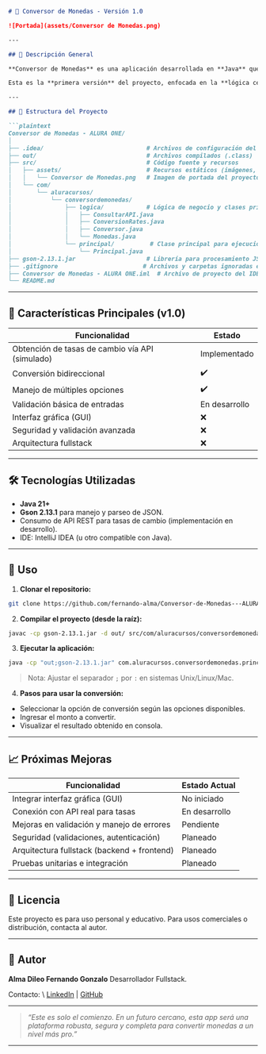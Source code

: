 
````markdown
# 🎉 Conversor de Monedas - Versión 1.0

![Portada](assets/Conversor de Monedas.png)

---

## 🚀 Descripción General

**Conversor de Monedas** es una aplicación desarrollada en **Java** que permite convertir valores entre distintas monedas utilizando tasas de cambio dinámicas obtenidas a partir de una API externa.

Esta es la **primera versión** del proyecto, enfocada en la **lógica central de conversión**, y establece la base para un proyecto fullstack completo en el futuro. 

---

## 📂 Estructura del Proyecto

```plaintext
Conversor de Monedas - ALURA ONE/
│
├── .idea/                             # Archivos de configuración del IDE
├── out/                               # Archivos compilados (.class)
├── src/                               # Código fuente y recursos
│   ├── assets/                        # Recursos estáticos (imágenes, etc)
│   │   └── Conversor de Monedas.png   # Imagen de portada del proyecto
│   └── com/
│       └── aluracursos/
│           └── conversordemonedas/
│               ├── logica/            # Lógica de negocio y clases principales
│               │   ├── ConsultarAPI.java
│               │   ├── ConversionRates.java
│               │   ├── Conversor.java
│               │   └── Monedas.java
│               └── principal/          # Clase principal para ejecución
│                   └── Principal.java
├── gson-2.13.1.jar                    # Librería para procesamiento JSON
├── .gitignore                        # Archivos y carpetas ignoradas en Git
├── Conversor de Monedas - ALURA ONE.iml  # Archivo de proyecto del IDE
└── README.md                         
````

---

## 📌 Características Principales (v1.0)

| Funcionalidad                                   | Estado        |
| ----------------------------------------------- | ------------- |
| Obtención de tasas de cambio vía API (simulado) | Implementado  |
| Conversión bidireccional                        | ✔️            |
| Manejo de múltiples opciones                    | ✔️            |
| Validación básica de entradas                   | En desarrollo |
| Interfaz gráfica (GUI)                          | ❌             |
| Seguridad y validación avanzada                 | ❌             |
| Arquitectura fullstack                          | ❌             |

---

## 🛠️ Tecnologías Utilizadas

* **Java 21+**
* **Gson 2.13.1** para manejo y parseo de JSON.
* Consumo de API REST para tasas de cambio (implementación en desarrollo).
* IDE: IntelliJ IDEA (u otro compatible con Java).

---

## 🎯 Uso

1. **Clonar el repositorio:**

```bash
git clone https://github.com/fernando-alma/Conversor-de-Monedas---ALURA-ONE.git
```

2. **Compilar el proyecto (desde la raíz):**

```bash
javac -cp gson-2.13.1.jar -d out/ src/com/aluracursos/conversordemonedas/logica/*.java src/com/aluracursos/conversordemonedas/principal/Principal.java
```

3. **Ejecutar la aplicación:**

```bash
java -cp "out;gson-2.13.1.jar" com.aluracursos.conversordemonedas.principal.Principal
```

> Nota: Ajustar el separador `;` por `:` en sistemas Unix/Linux/Mac.

4. **Pasos para usar la conversión:**

* Seleccionar la opción de conversión según las opciones disponibles.
* Ingresar el monto a convertir.
* Visualizar el resultado obtenido en consola.

---

## 📈 Próximas Mejoras

| Funcionalidad                               | Estado Actual | 
| ------------------------------------------- | ------------- | 
| Integrar interfaz gráfica (GUI)             | No iniciado   |
| Conexión con API real para tasas            | En desarrollo | 
| Mejoras en validación y manejo de errores   | Pendiente     | 
| Seguridad (validaciones, autenticación)     | Planeado      | 
| Arquitectura fullstack (backend + frontend) | Planeado      | 
| Pruebas unitarias e integración             | Planeado      | 

---



## 📄 Licencia

Este proyecto es para uso personal y educativo. Para usos comerciales o distribución, contacta al autor.

---

## 👤 Autor

**Alma Dileo Fernando Gonzalo**
Desarrollador Fullstack.

Contacto: \  [LinkedIn](https://www.linkedin.com/in/fernando-alma/) | [GitHub](https://github.com/fernando-alma)

---

> *“Este es solo el comienzo. En un futuro cercano, esta app será una plataforma robusta, segura y completa para convertir monedas a un nivel más pro.”*

---